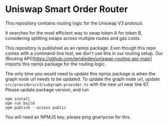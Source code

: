 # Uniswap Smart Order Router

This repository contains routing logic for the Uniswap V3 protocol.

It searches for the most efficient way to swap token A for token B, considering splitting swaps across multiple routes and gas costs.

This repository is published as an npmjs package. Even though this repo comes with a command-line tool, we don't use this in our routing setup. Our (Routing API)[https://github.com/tendiedev/uniswap-routing-api-main] imports this npmjs package for the routing logic.

The only time you would need to update this npmjs package is when the graph node url needs to be updated.
To update the graph node url, update `src/providers/v3/subgraph-provider.ts` with the new url near line 67.
Please update package version, and run

```shell
npm install
npm run build
npm publish --access public
```

You will need an NPMJS key; please ping gnarlycow for this.
